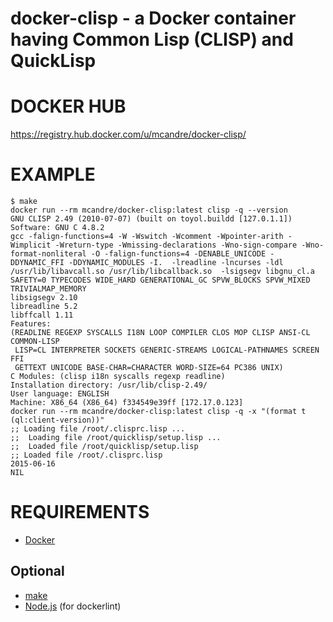 # docker-clisp - a Docker container having Common Lisp (CLISP) and QuickLisp

# DOCKER HUB

https://registry.hub.docker.com/u/mcandre/docker-clisp/

# EXAMPLE

```
$ make
docker run --rm mcandre/docker-clisp:latest clisp -q --version
GNU CLISP 2.49 (2010-07-07) (built on toyol.buildd [127.0.1.1])
Software: GNU C 4.8.2
gcc -falign-functions=4 -W -Wswitch -Wcomment -Wpointer-arith -Wimplicit -Wreturn-type -Wmissing-declarations -Wno-sign-compare -Wno-format-nonliteral -O -falign-functions=4 -DENABLE_UNICODE -DDYNAMIC_FFI -DDYNAMIC_MODULES -I.  -lreadline -lncurses -ldl /usr/lib/libavcall.so /usr/lib/libcallback.so  -lsigsegv libgnu_cl.a
SAFETY=0 TYPECODES WIDE_HARD GENERATIONAL_GC SPVW_BLOCKS SPVW_MIXED TRIVIALMAP_MEMORY
libsigsegv 2.10
libreadline 5.2
libffcall 1.11
Features:
(READLINE REGEXP SYSCALLS I18N LOOP COMPILER CLOS MOP CLISP ANSI-CL COMMON-LISP
 LISP=CL INTERPRETER SOCKETS GENERIC-STREAMS LOGICAL-PATHNAMES SCREEN FFI
 GETTEXT UNICODE BASE-CHAR=CHARACTER WORD-SIZE=64 PC386 UNIX)
C Modules: (clisp i18n syscalls regexp readline)
Installation directory: /usr/lib/clisp-2.49/
User language: ENGLISH
Machine: X86_64 (X86_64) f334549e39ff [172.17.0.123]
docker run --rm mcandre/docker-clisp:latest clisp -q -x "(format t (ql:client-version))"
;; Loading file /root/.clisprc.lisp ...
;;  Loading file /root/quicklisp/setup.lisp ...
;;  Loaded file /root/quicklisp/setup.lisp
;; Loaded file /root/.clisprc.lisp
2015-06-16
NIL
```

# REQUIREMENTS

* [Docker](https://www.docker.com/)

## Optional

* [make](http://www.gnu.org/software/make/)
* [Node.js](https://nodejs.org/en/) (for dockerlint)
